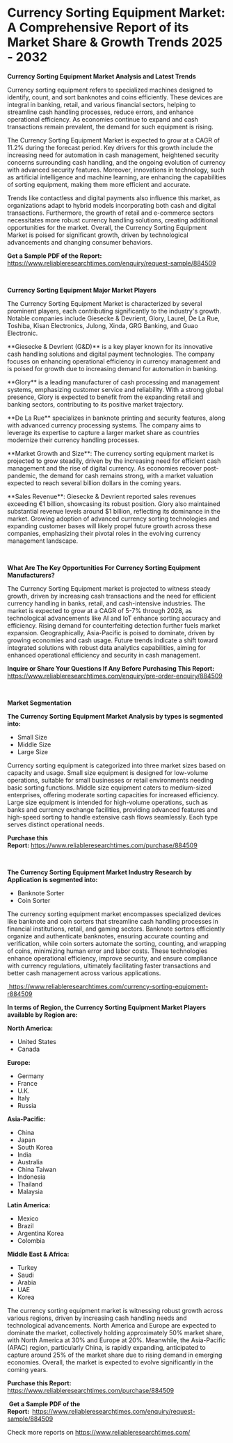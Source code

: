 <p><h1>Currency Sorting Equipment Market: A Comprehensive Report of its Market Share & Growth Trends 2025 - 2032</h1></p><p><strong>Currency Sorting Equipment Market Analysis and Latest Trends</strong></p>
<p><p>Currency sorting equipment refers to specialized machines designed to identify, count, and sort banknotes and coins efficiently. These devices are integral in banking, retail, and various financial sectors, helping to streamline cash handling processes, reduce errors, and enhance operational efficiency. As economies continue to expand and cash transactions remain prevalent, the demand for such equipment is rising.</p><p>The Currency Sorting Equipment Market is expected to grow at a CAGR of 11.2% during the forecast period. Key drivers for this growth include the increasing need for automation in cash management, heightened security concerns surrounding cash handling, and the ongoing evolution of currency with advanced security features. Moreover, innovations in technology, such as artificial intelligence and machine learning, are enhancing the capabilities of sorting equipment, making them more efficient and accurate.</p><p>Trends like contactless and digital payments also influence this market, as organizations adapt to hybrid models incorporating both cash and digital transactions. Furthermore, the growth of retail and e-commerce sectors necessitates more robust currency handling solutions, creating additional opportunities for the market. Overall, the Currency Sorting Equipment Market is poised for significant growth, driven by technological advancements and changing consumer behaviors.</p></p>
<p><strong>Get a Sample PDF of the Report:&nbsp;</strong> <a href="https://www.reliableresearchtimes.com/enquiry/request-sample/884509?utm_campaign=2722&utm_medium=2&utm_source=Github&utm_content=ia&utm_term=09042025&utm_id=currency-sorting-equipment">https://www.reliableresearchtimes.com/enquiry/request-sample/884509</a></p>
<p>&nbsp;</p>
<p><strong>Currency Sorting Equipment Major Market Players</strong></p>
<p><p>The Currency Sorting Equipment Market is characterized by several prominent players, each contributing significantly to the industry's growth. Notable companies include Giesecke & Devrient, Glory, Laurel, De La Rue, Toshiba, Kisan Electronics, Julong, Xinda, GRG Banking, and Guao Electronic.</p><p>**Giesecke & Devrient (G&D)** is a key player known for its innovative cash handling solutions and digital payment technologies. The company focuses on enhancing operational efficiency in currency management and is poised for growth due to increasing demand for automation in banking.</p><p>**Glory** is a leading manufacturer of cash processing and management systems, emphasizing customer service and reliability. With a strong global presence, Glory is expected to benefit from the expanding retail and banking sectors, contributing to its positive market trajectory.</p><p>**De La Rue** specializes in banknote printing and security features, along with advanced currency processing systems. The company aims to leverage its expertise to capture a larger market share as countries modernize their currency handling processes. </p><p>**Market Growth and Size**: The currency sorting equipment market is projected to grow steadily, driven by the increasing need for efficient cash management and the rise of digital currency. As economies recover post-pandemic, the demand for cash remains strong, with a market valuation expected to reach several billion dollars in the coming years.</p><p>**Sales Revenue**: Giesecke & Devrient reported sales revenues exceeding €1 billion, showcasing its robust position. Glory also maintained substantial revenue levels around $1 billion, reflecting its dominance in the market. Growing adoption of advanced currency sorting technologies and expanding customer bases will likely propel future growth across these companies, emphasizing their pivotal roles in the evolving currency management landscape.</p></p>
<p>&nbsp;</p>
<p><strong>What Are The Key Opportunities For Currency Sorting Equipment Manufacturers?</strong></p>
<p><p>The Currency Sorting Equipment market is projected to witness steady growth, driven by increasing cash transactions and the need for efficient currency handling in banks, retail, and cash-intensive industries. The market is expected to grow at a CAGR of 5-7% through 2028, as technological advancements like AI and IoT enhance sorting accuracy and efficiency. Rising demand for counterfeiting detection further fuels market expansion. Geographically, Asia-Pacific is poised to dominate, driven by growing economies and cash usage. Future trends indicate a shift toward integrated solutions with robust data analytics capabilities, aiming for enhanced operational efficiency and security in cash management.</p></p>
<p><strong>Inquire or Share Your Questions If Any Before Purchasing This Report:</strong> <a href="https://www.reliableresearchtimes.com/enquiry/pre-order-enquiry/884509?utm_campaign=2722&utm_medium=2&utm_source=Github&utm_content=ia&utm_term=09042025&utm_id=currency-sorting-equipment">https://www.reliableresearchtimes.com/enquiry/pre-order-enquiry/884509</a></p>
<p>&nbsp;</p>
<p><strong>Market Segmentation</strong></p>
<p><strong>The Currency Sorting Equipment Market Analysis by types is segmented into:</strong></p>
<p><ul><li>Small Size</li><li>Middle Size</li><li>Large Size</li></ul></p>
<p><p>Currency sorting equipment is categorized into three market sizes based on capacity and usage. Small size equipment is designed for low-volume operations, suitable for small businesses or retail environments needing basic sorting functions. Middle size equipment caters to medium-sized enterprises, offering moderate sorting capacities for increased efficiency. Large size equipment is intended for high-volume operations, such as banks and currency exchange facilities, providing advanced features and high-speed sorting to handle extensive cash flows seamlessly. Each type serves distinct operational needs.</p></p>
<p><strong>Purchase this Report:&nbsp;</strong><a href="https://www.reliableresearchtimes.com/purchase/884509?utm_campaign=2722&utm_medium=2&utm_source=Github&utm_content=ia&utm_term=09042025&utm_id=currency-sorting-equipment">https://www.reliableresearchtimes.com/purchase/884509</a></p>
<p>&nbsp;</p>
<p><strong>The Currency Sorting Equipment Market Industry Research by Application is segmented into:</strong></p>
<p><ul><li>Banknote Sorter</li><li>Coin Sorter</li></ul></p>
<p><p>The currency sorting equipment market encompasses specialized devices like banknote and coin sorters that streamline cash handling processes in financial institutions, retail, and gaming sectors. Banknote sorters efficiently organize and authenticate banknotes, ensuring accurate counting and verification, while coin sorters automate the sorting, counting, and wrapping of coins, minimizing human error and labor costs. These technologies enhance operational efficiency, improve security, and ensure compliance with currency regulations, ultimately facilitating faster transactions and better cash management across various applications.</p></p>
<p><a href="https://www.reliableresearchtimes.com/currency-sorting-equipment-r884509?utm_campaign=2722&utm_medium=2&utm_source=Github&utm_content=ia&utm_term=09042025&utm_id=currency-sorting-equipment">&nbsp;https://www.reliableresearchtimes.com/currency-sorting-equipment-r884509</a></p>
<p><strong>In terms of Region, the Currency Sorting Equipment Market Players available by Region are:</strong></p>
<p>
    <p> <strong> North America: </strong>
        <ul>
            <li>United States</li>
            <li>Canada</li>
        </ul>
        </p> 
    <p> <strong> Europe: </strong>
        <ul>
            <li>Germany</li>
            <li>France</li>
            <li>U.K.</li>
            <li>Italy</li>
            <li>Russia</li>
        </ul>
        </p> 
    <p> <strong> Asia-Pacific: </strong>
        <ul>
            <li>China</li>
            <li>Japan</li>
            <li>South Korea</li>
            <li>India</li>
            <li>Australia</li>
            <li>China Taiwan</li>
            <li>Indonesia</li>
            <li>Thailand</li>
            <li>Malaysia</li>
        </ul>
        </p> 
    <p> <strong> Latin America: </strong>
        <ul>
            <li>Mexico</li>
            <li>Brazil</li>
            <li>Argentina Korea</li>
            <li>Colombia</li>
        </ul>
        </p> 
    <p> <strong> Middle East & Africa: </strong>
        <ul>
            <li>Turkey</li>
            <li>Saudi</li>
            <li>Arabia</li>
            <li>UAE</li>
            <li>Korea</li>
        </ul>
    </p>
    </p>
<p><p>The currency sorting equipment market is witnessing robust growth across various regions, driven by increasing cash handling needs and technological advancements. North America and Europe are expected to dominate the market, collectively holding approximately 50% market share, with North America at 30% and Europe at 20%. Meanwhile, the Asia-Pacific (APAC) region, particularly China, is rapidly expanding, anticipated to capture around 25% of the market share due to rising demand in emerging economies. Overall, the market is expected to evolve significantly in the coming years.</p></p>
<p><strong>Purchase this Report: </strong><a href="https://www.reliableresearchtimes.com/purchase/884509?utm_campaign=2722&utm_medium=2&utm_source=Github&utm_content=ia&utm_term=09042025&utm_id=currency-sorting-equipment">https://www.reliableresearchtimes.com/purchase/884509</a></p>
<p>&nbsp;<strong>Get a Sample PDF of the Report:&nbsp;&nbsp;</strong><a href="https://www.reliableresearchtimes.com/enquiry/request-sample/884509?utm_campaign=2722&utm_medium=2&utm_source=Github&utm_content=ia&utm_term=09042025&utm_id=currency-sorting-equipment">https://www.reliableresearchtimes.com/enquiry/request-sample/884509</a></p>
<p><strong></strong></p>
<p>Check more reports on <a href="https://www.reliableresearchtimes.com/?utm_campaign=2722&utm_medium=2&utm_source=Github&utm_content=ia&utm_term=09042025&utm_id=currency-sorting-equipment">https://www.reliableresearchtimes.com/</a></p>